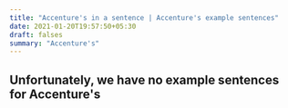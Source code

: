 ```yaml
---
title: "Accenture's in a sentence | Accenture's example sentences"
date: 2021-01-20T19:57:50+05:30
draft: falses
summary: "Accenture's"
---
```

## Unfortunately, we have no example sentences for Accenture's                 
